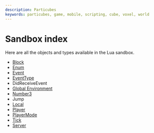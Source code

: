 ```yaml
---
description: Particubes
keywords: particubes, game, mobile, scripting, cube, voxel, world
---
```


# Sandbox index

Here are all the objects and types available in the Lua sandbox.

- [Block](/reference/Block)
- [Enum](/reference/Enum)
- [Event](/reference/Event)
- [EventType](/reference/EventType)
- DidReceiveEvent
- [Global Environment](/reference/GlobalEnvironment)
- [Number3](/reference/Number3)
- Jump
- [Local](/reference/Local)
- [Player](/reference/Player)
- [PlayerMode](/reference/PlayerMode)
- [Tick](/reference/Tick)
- [Server](/reference/Server)

